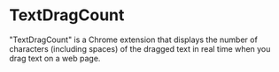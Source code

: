 # TextDragCount
"TextDragCount" is a Chrome extension that displays the number of characters (including spaces) of the dragged text in real time when you drag text on a web page.
